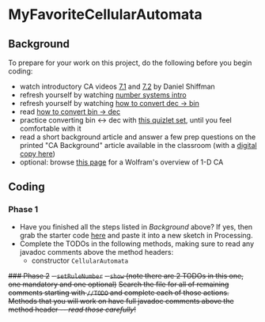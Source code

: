 # MyFavoriteCellularAutomata

## Background
To prepare for your work on this project, do the following before you begin coding:
- watch introductory CA videos [7.1](https://edpuzzle.com/assignments/5a6b36d92dba5940cf6c0f77/watch) and [7.2](https://edpuzzle.com/assignments/5a6b37282dba5940cf6c141f/watch) by Daniel Shiffman
- refresh yourself by watching [number systems intro](https://edpuzzle.com/assignments/5a20b8cb21b2c94114399c11/watch)
- refresh yourself by watching [how to convert dec -> bin](https://edpuzzle.com/assignments/5a20b8cb2a8e184120e22c22/watch)
- read [how to convert bin -> dec](https://docs.google.com/presentation/d/14XQQYtVhPLNQhAImkuC-J1lQsUS8d5SP8fYUjnGtvrM/edit?usp=sharing)
- practice converting bin <-> dec with [this quizlet set](https://quizlet.com/_4cue4m), until you feel comfortable with it 
- read a short background article and answer a few prep questions on the printed "CA Background" article available in the classroom (with a [digital copy here](https://drive.google.com/file/d/1BQXwRCNSs0nSYimqY1PKqEtDFoY3bE1a/view?usp=sharing))
- optional: browse [this page](http://mathworld.wolfram.com/ElementaryCellularAutomaton.html) for a Wolfram's overview of 1-D CA

## Coding
### Phase 1
- Have you finished all the steps listed in _Background_ above? If yes, then grab the starter code [here](https://raw.githubusercontent.com/woodstockcs/MyFavoriteCellularAutomata/master/MyFavoriteCellularAutomata.pde) and paste it into a new sketch in Processing.
- Complete the TODOs in the following methods, making sure to read any javadoc comments above the method headers:
  - constructor `CellularAutomata`


~~### Phase 2~~
  ~~- `setRuleNumber`~~
  ~~- `show` (note there are 2 TODOs in this one, one mandatory and one optional)~~
~~Search the file for all of remaining comments starting with `//TODO` and complete each of those actions. Methods that you will work on have full javadoc comments above the method header -- *read those carefully*!~~
